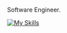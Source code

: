 Software Engineer.

[![My Skills](https://skillicons.dev/icons?i=java,python,angular,mysql,notion&theme=dark)](https://skillicons.dev)
